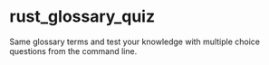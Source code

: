 # rust_glossary_quiz
Same glossary terms and test your knowledge with multiple choice questions from the command line.

